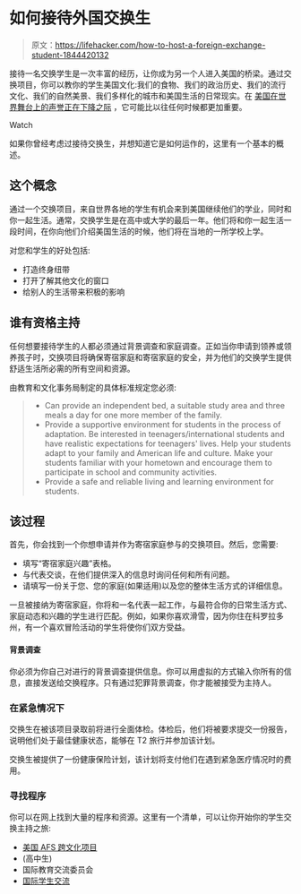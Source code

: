 # 如何接待外国交换生

> 原文：<https://lifehacker.com/how-to-host-a-foreign-exchange-student-1844420132>

接待一名交换学生是一次丰富的经历，让你成为另一个人进入美国的桥梁。通过交换项目，你可以教你的学生美国文化:我们的食物、我们的政治历史、我们的流行文化、我们的自然美景、我们多样化的城市和美国生活的日常现实。在 [美国在世界舞台上的声誉正在下降之际](https://www.theguardian.com/us-news/2020/apr/12/us-global-reputation-rock-bottom-donald-trump-coronavirus) ，它可能比以往任何时候都更加重要。

Watch

如果你曾经考虑过接待交换生，并想知道它是如何运作的，这里有一个基本的概述。

## 这个概念

通过一个交换项目，来自世界各地的学生有机会来到美国继续他们的学业，同时和你一起生活。通常，交换学生是在高中或大学的最后一年。他们将和你一起生活一段时间，在你向他们介绍美国生活的时候，他们将在当地的一所学校上学。

对您和学生的好处包括:

*   打造终身纽带
*   打开了解其他文化的窗口
*   给别人的生活带来积极的影响

## 谁有资格主持

任何想要接待学生的人都必须通过背景调查和家庭调查。正如当你申请到领养或领养孩子时，交换项目将确保寄宿家庭和寄宿家庭的安全，并为他们的交换学生提供舒适生活所必需的所有空间和资源。

由教育和文化事务局制定的具体标准规定您必须:

> *   Can provide an independent bed, a suitable study area and three meals a day for one more member of the family.
> *   Provide a supportive environment for students in the process of adaptation. Be interested in teenagers/international students and have realistic expectations for teenagers' lives. Help your students adapt to your family and American life and culture. Make your students familiar with your hometown and encourage them to participate in school and community activities.
> *   Provide a safe and reliable living and learning environment for students.

## 该过程

首先，你会找到一个你想申请并作为寄宿家庭参与的交换项目。然后，您需要:

*   填写“寄宿家庭兴趣”表格。
*   与代表交谈，在他们提供深入的信息时询问任何和所有问题。
*   请填写一份关于您、您的家庭(如果适用)以及您的整体生活方式的详细信息。

一旦被接纳为寄宿家庭，你将和一名代表一起工作，与最符合你的日常生活方式、家庭动态和兴趣的学生进行匹配。例如，如果你喜欢滑雪，因为你住在科罗拉多州，有一个喜欢冒险活动的学生将使你们双方受益。

#### 背景调查

你必须为你自己对进行的背景调查提供信息。你可以用虚拟的方式输入你所有的信息，直接发送给交换程序。只有通过犯罪背景调查，你才能被接受为主持人。

### 在紧急情况下

交换生在被该项目录取前将进行全面体检。体检后，他们将被要求提交一份报告，说明他们处于最佳健康状态，能够在 T2 旅行并参加该计划。

交换生被提供了一份健康保险计划，该计划将支付他们在遇到紧急医疗情况时的费用。

### 寻找程序

你可以在网上找到大量的程序和资源。这里有一个清单，可以让你开始你的学生交换主持之旅:

*   [美国 AFS 跨文化项目](https://www.afsusa.org/host-family/#afs-nav-dos-programs)
*   (高中生)
*   国际教育交流委员会
*   [国际学生交流](https://iseusa.org/host-a-student/)